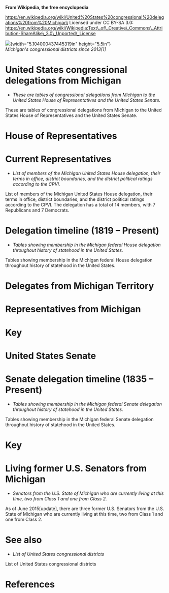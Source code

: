 **From Wikipedia, the free encyclopedia**

https://en.wikipedia.org/wiki/United%20States%20congressional%20delegations%20from%20Michigan\
Licensed under CC BY-SA 3.0:\
https://en.wikipedia.org/wiki/Wikipedia:Text\_of\_Creative\_Commons\_Attribution-ShareAlike\_3.0\_Unported\_License

![](media/image1.tif){width="5.104000437445319in" height="5.5in"}\
*Michigan's congressional districts since 2013\[1\]*

United States congressional delegations from Michigan
=====================================================

-   *These are tables of congressional delegations from Michigan to the
    United States House of Representatives and the United States
    Senate.*

These are tables of congressional delegations from Michigan to the
United States House of Representatives and the United States Senate.

House of Representatives
========================

Current Representatives
=======================

-   *List of members of the Michigan United States House delegation,
    their terms in office, district boundaries, and the district
    political ratings according to the CPVI.*

List of members of the Michigan United States House delegation, their
terms in office, district boundaries, and the district political ratings
according to the CPVI. The delegation has a total of 14 members, with 7
Republicans and 7 Democrats.

Delegation timeline (1819 – Present)
====================================

-   *Tables showing membership in the Michigan federal House delegation
    throughout history of statehood in the United States.*

Tables showing membership in the Michigan federal House delegation
throughout history of statehood in the United States.

Delegates from Michigan Territory
=================================

Representatives from Michigan
=============================

Key
===

United States Senate
====================

Senate delegation timeline (1835 – Present)
===========================================

-   *Tables showing membership in the Michigan federal Senate delegation
    throughout history of statehood in the United States.*

Tables showing membership in the Michigan federal Senate delegation
throughout history of statehood in the United States.

Key
===

Living former U.S. Senators from Michigan
=========================================

-   *Senators from the U.S. State of Michigan who are currently living
    at this time, two from Class 1 and one from Class 2.*

As of June 2015\[update\], there are three former U.S. Senators from the
U.S. State of Michigan who are currently living at this time, two from
Class 1 and one from Class 2.

See also
========

-   *List of United States congressional districts*

List of United States congressional districts

References
==========
